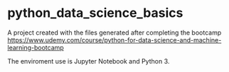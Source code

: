 # python_data_science_basics

A project created with the files generated after completing the bootcamp https://www.udemy.com/course/python-for-data-science-and-machine-learning-bootcamp

The enviroment use is Jupyter Notebook and Python 3.
